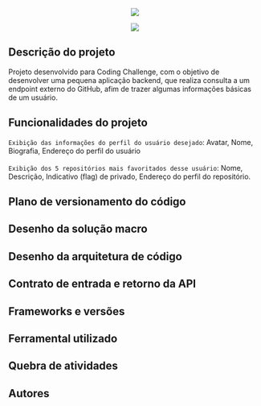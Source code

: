 <p align = "center">
 <img src = "https://user-images.githubusercontent.com/102744463/162233721-3cff2430-46bb-4360-9b03-c02cad13bf2b.png"/>
</p>
<p align = "center">
 <img src ="http://img.shields.io/static/v1?label=STATUS&message=EM%20DESENVOLVIMENTO&color=GREEN&style=for-the-badge"/>
</p> 

## Descrição do projeto

Projeto desenvolvido para Coding Challenge, com o objetivo de desenvolver uma pequena aplicação backend, que realiza consulta a um endpoint externo do GitHub, afim de trazer algumas informações básicas de um usuário.

## Funcionalidades do projeto

`Exibição das informações do perfil do usuário desejado`: Avatar, Nome, Biografia, Endereço do perfil do usuário <br><br>
`Exibição dos 5 repositórios mais favoritados desse usuário`:  Nome, Descrição, Indicativo (flag) de privado, Endereço do perfil do repositório. 

## Plano de versionamento do código

## Desenho da solução macro

## Desenho da arquitetura de código

## Contrato de entrada e retorno da API

## Frameworks e versões

## Ferramental utilizado

## Quebra de atividades

## Autores

